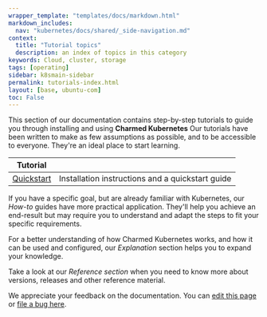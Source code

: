 ```yaml
---
wrapper_template: "templates/docs/markdown.html"
markdown_includes:
  nav: "kubernetes/docs/shared/_side-navigation.md"
context:
  title: "Tutorial topics"
  description: an index of topics in this category
keywords: Cloud, cluster, storage
tags: [operating]
sidebar: k8smain-sidebar
permalink: tutorials-index.html
layout: [base, ubuntu-com]
toc: False
---
```


This section of our documentation contains step-by-step tutorials to guide you through installing and using **Charmed Kubernetes**
Our tutorials have been written to make as few assumptions as possible, and to be accessible to everyone. They're an ideal place to start learning.

| Tutorial |  |
|--|--|
| [Quickstart](/kubernetes/docs/quickstart/) | Installation instructions and a quickstart guide |

If you have a specific goal, but are already familiar with Kubernetes, our _How-to_ guides have more practical application. They'll help you achieve an end-result but may require you to understand and adapt the steps to fit your specific requirements.

For a better understanding of how Charmed Kubernetes works, and how it can be used and configured, our _Explanation_ section helps you to expand your knowledge.

Take a look at our _Reference section_ when  you need to know more about versions, releases and other reference material.

<!-- FEEDBACK -->
<div class="p-notification--information">
  <div class="p-notification__content">
    <p class="p-notification__message">We appreciate your feedback on the documentation. You can
    <a href="https://github.com/charmed-kubernetes/kubernetes-docs/edit/main/pages/k8s/tutorials-index.md" >edit this page</a>
    or
    <a href="https://github.com/charmed-kubernetes/kubernetes-docs/issues/new" >file a bug here</a>.</p>
  </div>
</div>